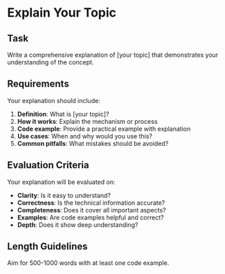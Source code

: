 # Explain Your Topic

## Task

Write a comprehensive explanation of [your topic] that demonstrates your understanding of the concept.

## Requirements

Your explanation should include:

1. **Definition**: What is [your topic]?
2. **How it works**: Explain the mechanism or process
3. **Code example**: Provide a practical example with explanation
4. **Use cases**: When and why would you use this?
5. **Common pitfalls**: What mistakes should be avoided?

## Evaluation Criteria

Your explanation will be evaluated on:
- **Clarity**: Is it easy to understand?
- **Correctness**: Is the technical information accurate?
- **Completeness**: Does it cover all important aspects?
- **Examples**: Are code examples helpful and correct?
- **Depth**: Does it show deep understanding?

## Length Guidelines

Aim for 500-1000 words with at least one code example.